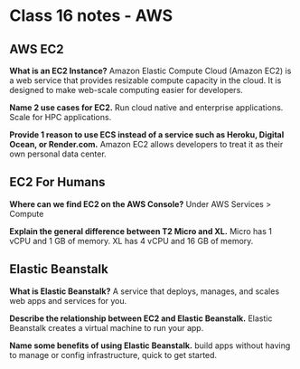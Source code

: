 # Class 16 notes - AWS

## AWS EC2

**What is an EC2 Instance?**
Amazon Elastic Compute Cloud (Amazon EC2) is a web service that provides resizable compute capacity in the cloud. It is designed to make web-scale computing easier for developers.

**Name 2 use cases for EC2.**
Run cloud native and enterprise applications. Scale for HPC applications.

**Provide 1 reason to use ECS instead of a service such as Heroku, Digital Ocean, or Render.com.**
Amazon EC2 allows developers to treat it as their own personal data center.

## EC2 For Humans

**Where can we find EC2 on the AWS Console?**
Under AWS Services > Compute

**Explain the general difference between T2 Micro and XL.**
Micro has 1 vCPU and 1 GB of memory. XL has 4 vCPU and 16 GB of memory.

## Elastic Beanstalk

**What is Elastic Beanstalk?**
A service that deploys, manages, and scales web apps and services for you.

**Describe the relationship between EC2 and Elastic Beanstalk.**
Elastic Beanstalk creates a virtual machine to run your app.

**Name some benefits of using Elastic Beanstalk.**
build apps without having to manage or config infrastructure, quick to get started.

